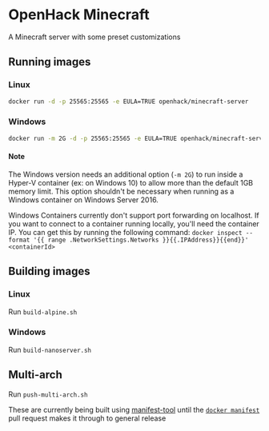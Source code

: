 # OpenHack Minecraft

A Minecraft server with some preset customizations

## Running images

### Linux

```bash
docker run -d -p 25565:25565 -e EULA=TRUE openhack/minecraft-server
```

### Windows

```bash
docker run -m 2G -d -p 25565:25565 -e EULA=TRUE openhack/minecraft-server
```

#### Note

The Windows version needs an additional option (`-m 2G`) to run inside a Hyper-V container (ex: on Windows 10) to allow more than the default 1GB memory limit. This option shouldn't be necessary when running as a Windows container on Windows Server 2016.

Windows Containers currently don't support port forwarding on localhost. If you want to connect to a container running locally, you'll need the container IP. You can get this by running the following command: `docker inspect --format '{{ range .NetworkSettings.Networks }}{{.IPAddress}}{{end}}' <containerId>`

## Building images

### Linux

Run `build-alpine.sh`

### Windows

Run `build-nanoserver.sh`

## Multi-arch

Run `push-multi-arch.sh`

These are currently being built using [manifest-tool](https://github.com/estesp/manifest-tool) until the [`docker manifest`](https://github.com/docker/cli/pull/138) pull request makes it through to general release